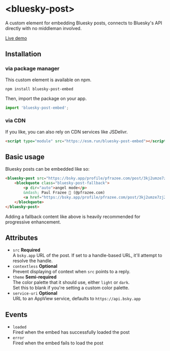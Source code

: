 # &lt;bluesky-post>

A custom element for embedding Bluesky posts, connects to Bluesky's API directly with no middleman involved.

[Live demo](https://mary-ext.github.io/bluesky-post-embed)

## Installation

### via package manager

This custom element is available on npm.

```
npm install bluesky-post-embed
```

Then, import the package on your app.

```js
import 'bluesky-post-embed';
```

### via CDN

If you like, you can also rely on CDN services like JSDelivr.

```html
<script type="module" src="https://esm.run/bluesky-post-embed"></script>
```

## Basic usage

Bluesky posts can be embedded like so:

```html
<bluesky-post src="https://bsky.app/profile/pfrazee.com/post/3kj2umze7zj2n" theme="light">
	<blockquote class="bluesky-post-fallback">
		<p dir="auto">angel mode</p>
		&mdash; Paul Frazee 🦋 (@pfrazee.com)
		<a href="https://bsky.app/profile/pfrazee.com/post/3kj2umze7zj2n">January 16, 2024</a>
	</blockquote>
</bluesky-post>
```

Adding a fallback content like above is heavily recommended for progressive enhancement.

## Attributes

- `src` **Required**  
  A `bsky.app` URL of the post. If set to a handle-based URL, it'll attempt to resolve the handle.
- `contextless` **Optional**  
  Prevent displaying of context when `src` points to a reply.
- `theme` **Semi-required**  
  The color palette that it should use, either `light` or `dark`.  
  Set this to blank if you're setting a custom color palette.
- `service-uri` **Optional**  
  URL to an AppView service, defaults to `https://api.bsky.app`

## Events

- `loaded`  
  Fired when the embed has successfully loaded the post
- `error`  
  Fired when the embed fails to load the post
